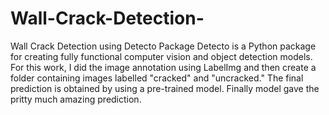 # Wall-Crack-Detection-
Wall Crack Detection using Detecto Package
Detecto is a Python package for creating fully functional computer vision and object detection models.
For this work, I did the image annotation using LabelImg and then create a folder containing images labelled "cracked" and "uncracked."
The final prediction is obtained by using a pre-trained model. Finally model gave the pritty much amazing prediction. 
